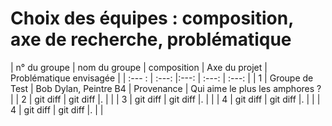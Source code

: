 # Choix des équipes : composition, axe de recherche, problématique

| n° du groupe | nom du groupe | composition | Axe du projet | Problématique envisagée | 
| :--- :        |     :---:      |:---: | :---: | :---: |
| 1  | Groupe de Test    | Bob Dylan, Peintre B4    | Provenance   | Qui aime le plus les amphores ?  |
| 2     | git diff       | git diff      |.    |   |
| 3    | git diff       | git diff      |.    |   |
| 4     | git diff       | git diff      |.    |   |
| 4     | git diff       | git diff      |.    |   |
